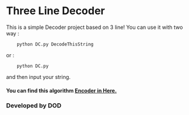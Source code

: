 # Three Line Decoder
This is a simple Decoder project based on 3 line!
You can use it with two way :
```
    python DC.py DecodeThisString   
```
or :
```
    python DC.py 
```
and then input your string.

#### You can find this algorithm [Encoder in Here.](https://github.com/DarkSideOfADeveloper/Three_Line_Encoder)

### Developed by DOD
